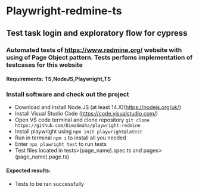 # Playwright-redmine-ts

## Test task login and exploratory flow for cypress

### Automated tests of https://www.redmine.org/ website with using of Page Object pattern. Tests perfoms implementation of testcases for this website

#### Requirements: TS,NodeJS,Playwright,TS

### Install software and check out the project

- Download and install Node.JS (at least 14.X)(https://nodejs.org/uk/)
- Install Visual Studio Code (https://code.visualstudio.com/)
- Open VS code terminal and clone repository `git clone https://github.com/DimaSmaha/playwright-redmine`
- Install playwright using `npm init playwright@latest`
- Run in terminal `npm i` to install all you needed
- Enter `npx plawright test` to run tests
- Test files located in tests>(page_name).spec.ts and pages>(page_name).page.ts)

#### Expected results:

- Tests to be ran successfully
